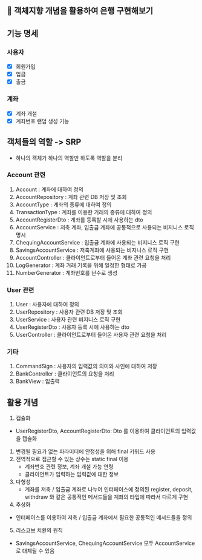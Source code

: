 ## 💸 객체지향 개념을 활용하여 은행 구현해보기

## 기능 명세

### 사용자

- [x] 회원가입
- [x] 입금
- [x] 출금

### 계좌

- [x] 계좌 개설
- [x] 계좌번호 랜덤 생성 기능

## 객체들의 역할 -> SRP

- 하나의 객체가 하나의 역할만 하도록 역할을 분리

### Account 관련

1. Account : 계좌에 대하여 정의
2. AccountRepository : 계좌 관련 DB 저장 및 조회
3. AccountType : 계좌의 종류에 대하여 정의
4. TransactionType : 계좌를 이용한 거래의 종류에 대하여 정의
5. AccountRegisterDto : 계좌를 등록할 시에 사용하는 dto
6. AccountService : 저축 계좌, 입출금 계좌에 공통적으로 사용되는 비지니스 로직 명시
7. ChequingAccountService : 입출금 계좌에 사용되는 비지니스 로직 구현
8. SavingsAccountService : 저축계좌에 사용되는 비지니스 로직 구현
9. AccountController : 클라이언트로부터 들어온 계좌 관련 요청을 처리
10. LogGenerator : 계좌 거래 기록을 위해 일정한 형태로 가공
11. NumberGenerator : 계좌번호를 난수로 생성

### User 관련

1. User : 사용자에 대하여 정의
2. UserRepository : 사용자 관련 DB 저장 및 조회
3. UserService : 사용자 관련 비지니스 로직 구현
4. UserRegisterDto : 사용자 등록 시에 사용하는 dto
5. UserController : 클라이언트로부터 들어온 사용자 관련 요청을 처리

### 기타

1. CommandSign : 사용자의 입력값의 의미와 사인에 대하여 저장
2. BankController : 클라이언트의 요청을 처리
3. BankView : 입출력

## 활용 개념

1. 캡슐화

- UserRegisterDto, AccountRegisterDto: Dto 를 이용하여 클라이언트의 입력값을 캡슐화

1. 변경될 필요가 없는 파라미터에 안정성을 위해 final 키워드 사용
2. 전역적으로 접근할 수 있는 상수는 static final 이용
    - 계좌번호 관련 정보, 계좌 개설 가능 연령
    - 클라이언트가 입력하는 입력값에 대한 정보
3. 다형성
    - 계좌를 저축 / 입출금 계좌로 나누어 인터페이스에 정의된 register, deposit, withdraw 와 같은 공통적인 메서드들을 계좌의 타입에 따라서 다르게 구현
4. 추상화

- 인터페이스를 이용하여 저축 / 입출금 계좌에서 필요한 공통적인 메서드들을 정의

5. 리스코브 치환의 원칙

- SavingsAccountService, ChequingAccountService 모두 AccountService로 대체될 수 있음
